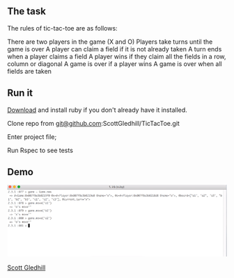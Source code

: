 ## The task


The rules of tic-tac-toe are as follows:

There are two players in the game (X and O)
Players take turns until the game is over
A player can claim a field if it is not already taken
A turn ends when a player claims a field
A player wins if they claim all the fields in a row, column or diagonal
A game is over if a player wins
A game is over when all fields are taken


## Run it 

[Download](https://www.ruby-lang.org/en/downloads/) and install ruby if you don't already have it installed.

Clone repo from git@github.com:ScottGledhill/TicTacToe.git

Enter project file;

Run Rspec to see tests

## Demo
![demo.gif](https://github.com/ScottGledhill/TicTacToe/blob/master/assets/demo.gif)

[Scott Gledhill](https://github.com/ScottGledhill)
